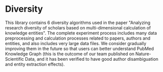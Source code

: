 # Diversity
This library contains 6 diversity algorithms used in the paper "Analyzing research diversity of scholars based on multi-dimensional calculation of knowledge entities". The complete experiment process includes many data preprocessing and calculation processes related to papers, authors and entities, and also includes very large data files. We consider gradually improving them in the future so that users can better understand PubMed Knowledge Graph (this is the outcome of our team published on Nature-Scientific Data, and it has been verified to have good author disambiguation and entity extraction effects).
